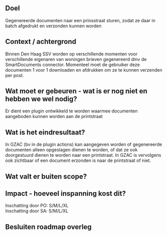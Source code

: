 ## Doel

Gegenereerde documenten naar een prinsstraat sturen, zodat ze daar in batch afgedrukt en verzonden kunnen worden

## Context / achtergrond

Binnen Den Haag SSV worden op verschillende momenten voor verschillende eigenaren van woningen brieven gegenereerd dmv de SmartDocuments connector. 
Momenteel moet de gebruiker deze documenten 1 voor 1 downloaden en afdrukken om ze te kunnen verzenden per post. 

## Wat moet er gebeuren - wat is er nog niet en hebben we wel nodig?

Er dient een plugin ontwikkeld te worden waarmee documenten aangeboden kunnen worden aan de printstraat

## Wat is het eindresultaat?

In GZAC (bv in de plugin actions) kan aangegeven worden of gegenereerde documenten alleen opgeslagen dienen te worden, 
of dat ze ook doorgestuurd dienen te worden naar een printstraat. 
In GZAC is vervolgens ook zichtbaar of een document erzonden is naar de printstraat of niet. 

## Wat valt er buiten scope?

## Impact - hoeveel inspanning kost dit? 
Inschatting door PO: S/M/L/XL  
Inschatting door SA: S/M/L/XL  

## Besluiten roadmap overleg
